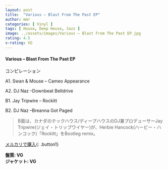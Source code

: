 ```yaml
---
layout: post
title:  "Various – Blast From The Past EP"
author: mmr
categories: [ Vinyl ]
tags: [ House, Deep House, Jazz ]
image: ../assets/images/Various – Blast From The Past EP.jpg
rating: 4.5
v-rating: VG
---
```


#### Various – Blast From The Past EP

コンピレーション

A1. Swan & Mouse – Cameo Appearance

A2. DJ Naz –Downbeat Beltdrive

B1. Jay Tripwire – Rockitt

B2. DJ Naz –Breanna Got Paged

> B面は、カナダのテックハウス/ディープハウスのDJ兼プロデューサーJay Tripwire(ジェイ・トリップワイヤー)が、Herbie Hancock(ハービー・ハンコック)「Rockitt」をBootleg remix。

[メルカリで購入](https://jp.mercari.com/item/m65624709294){: .button1}

<div class="mt-4 mb-4 d-flex align-items-center">
<strong class="mr-1">盤質: VG</strong>
</div>
<div class="mt-4 mb-4 d-flex align-items-center">
<strong class="mr-1">ジャケット: VG</strong>
</div>
